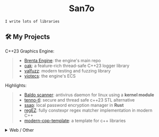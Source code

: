 <h1 align="center">San7o</h1>

```
I write lots of libraries
```

## 🛠️ My Projects
C++23 Graphics Engine:
>- [Brenta Engine](https://github.com/San7o/Brenta-Engine): the engine's main repo
>- [oak](https://github.com/San7o/oak): a feature-rich thread-safe C++23 logger library
>- [valfuzz](https://github.com/San7o/valFuzz): modern testing and fuzzing library
>- [viotecs](https://github.com/San7o/viotecs): the engine's ECS

Highlights:
>- [Baldo scanner](https://github.com/San7o/Baldo-Scanner): antivirus daemon for linux using a **kernel module**
>- [tenno-tl](https://github.com/San7o/tenno-tl): secure and thread safe c++23 STL alternative
>- [ssap](https://github.com/San7o/ssap): local password encryption manager in **Rust**
>- [regEZ](https://github.com/San7o/regEZ): fully constexpr regex matcher implementation in modern C++
>- [modern-cpp-template](https://github.com/San7o/modern-cpp-template): a template for c++ libraries

<details>
 <summary>
      Web / Other
 </summary>

>- [nixos-dotfiles](https://github.com/San7o/nixos-dotfiles): my dev setup

Web:
>- [fixmi](https://github.com/orgs/IS-FixMi/repositories): business management software using microservices.
>  [documentation](https://github.com/IS-FixMi/FixMi), 
>  [root-project](https://github.com/IS-FixMi/fixmi-compose)
>- [risto89](https://github.com/San7o/risto89-fork): online tickets market in java
>- [ledger-board](https://github.com/San7o/ledger-board): highly scalable transaction producer/consumer, built with **Kubernetes, Kafka, Django, Angular, Nginx, Redis, Celery, Docker.**
>- [webgl-markdown-portfolio](https://github.com/San7o/webgl-markdown-portfolio): a 3D renderer in WebGL and Angular
>- [elixir-blockchain](https://github.com/San7o/elixir-simple-bockchain): a simple blockchain library implemented in **elixir**.
>- [react-express-template](https://github.com/San7o/react-express-template): a meplate for web applications using node, express, typescript, react, tailwind, docker.
 
Rust:
>- [rust-lc3](https://github.com/San7o/rust-little-computer-3): implementation of a virtual machine for [LC-3](https://en.wikipedia.org/wiki/Little_Computer_3)
>- [robotUI](https://github.com/San7o/rust-robotUI): bevy visualizer for Advanced Programming 2023 @Unitn
>- [rust-pomodoro-timer](https://github.com/San7o/rust-pomodoro)
>- [rust-music-player](https://github.com/San7o/rust-music-player)

Misc:
>- [hypr-nerd-gestures](https://github.com/San7o/hypr-nerd-gestures): control hyprland through hand gestures, using **openCV**.
>- [launchpad-app-launcher](https://github.com/San7o/launchpad-app-launcher): launch commands from a novation's launchpad
>- [modern-python-template](https://github.com/San7o/modern-python-template)
>- [youtube-minuature-generator](https://github.com/San7o/youtube-miniature-generator)

</details>

